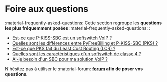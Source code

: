 <!---
# P-KISS-SBC documentation © 2007-2024 by Mathias WOLFF 
# is licensed under Attribution-NonCommercial-ShareAlike 4.0 International (see https://creativecommons.org/licenses/by-nc-sa/4.0/)
# SPDX-License-Identifier: CC-BY-NC-SA-4.0
--->

# Foire aux questions

:material-frequently-asked-questions: Cette section regroupe les __questions les plus fréquemment posées__ :material-frequently-asked-questions: :

- [Est-ce que P-KISS-SBC est un softswitch VoIP ?](is-pks-softswitch.md)
- [Quelles sont les différences entre PyFreeBilling et P-KISS-SBC (PKS) ?](pyfreebilling-pks-differences.md)
- [Est-ce que PKS fait du Least Cost Routing (LCR) ?](lcr-routing.md)
- [Quelles sont les caractéristiques d'un softswitch de classe 4 ?](voip-softswitch-caracteristics.md)
- [Ai-je besoin d'un SBC pour ma solution VoIP ?](do-I-need-a-sbc-voip.md)

N'hésitez pas à utiliser le :material-forum: __[forum](https://github.com/mwolff44/pyfreebilling/discussions) afin de poser vos questions__.
